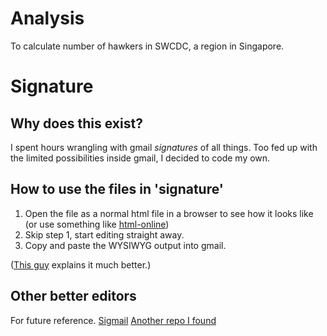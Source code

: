 # Analysis
To calculate number of hawkers in SWCDC, a region in Singapore.

# Signature
## Why does this exist?
I spent hours wrangling with gmail *signatures* of all things. Too fed up with the limited possibilities inside gmail, I decided to code my own.

## How to use the files in 'signature'
1. Open the file as a normal html file in a browser to see how it looks like (or use something like [html-online](https://html-online.com/editor/))
2. Skip step 1, start editing straight away.
3. Copy and paste the WYSIWYG output into gmail.

([This guy](https://github.com/skarif2/gmail-signature) explains it much better.)

## Other better editors
For future reference.
[Sigmail](https://github.com/antonreshetov/mysigmail)
[Another repo I found](https://github.com/vinitshahdeo/Email-Signature-Template)